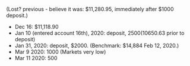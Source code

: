 (Lost? previous - believe it was: $11,280.95, immediately after $1000 deposit.)

* Dec 16: $11,118.90
* Jan 10 (entered account 16th), 2020: deposit, $2500 ($10650.63 prior to deposit)
* Jan 31, 2020: deposit, $2000. (Benchmark: $14,884 Feb 12, 2020.)
* Mar 9 2020: 1000 (Markets very low)
* Mar 11 2020: 500